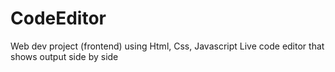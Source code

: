 # CodeEditor
Web dev project (frontend) using Html, Css, Javascript
Live code editor that shows output side by side
